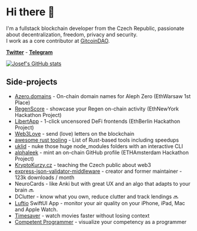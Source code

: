 # Hi there :wave:

I'm a fullstack blockchain developer from the Czech Republic, passionate about decentralization, freedom, privacy and security.
<br/> I work as a core contributor at [GitcoinDAO](https://gitcoin.co/).

**[Twitter](https://twitter.com/atris_eth)** - **[Telegram](https://t.me/vacekj)**

[![Josef's GitHub stats](https://github-readme-stats.vercel.app/api?username=vacekj&show_icons=true&line_height=27&include_all_commits=true)](https://github.com/anuraghazra/github-readme-stats)

## Side-projects
- [Azero.domains](https://github.com/wottpal/azero.domains) - On-chain domain names for Aleph Zero (EthWarsaw 1st Place)
- [RegenScore](https://regenscore.vercel.app/) - showcase your Regen on-chain activity (EthNewYork Hackathon Project)
- [LibertApp](https://github.com/vacekj/libertapp) - 1-click uncensored DeFi frontends (EthBerlin Hackathon Project)
- [Web3Love](https://web3love.vercel.app) - send (love) letters on the blockchain
- [awesome rust tooling](https://github.com/vacekj/awesome-rust-tooling) - List of Rust-based tools including speedups
- [uklid](https://crates.io/crates/uklid) - nuke those huge node_modules folders with an interactive CLI
- [alphaleek](https://github.com/vacekj/alphaleek) - mint an on-chain GitHub profile (ETHAmsterdam Hackathon Project)
- [KryptoKurzy.cz](https://github.com/vacekj/kryptokurzy) - teaching the Czech public about web3
- [express-json-validator-middleware](https://github.com/vacekj/express-json-validator-middleware) - creator and former maintainer - 123k downloads / month
- NeuroCards - like Anki but with great UX and an algo that adapts to your brain 🔜
- DClutter - know what you own, reduce clutter and track lendings 🔜
- [Luftio](https://luftio.cz/) SwiftUI App - monitor your air quality on your iPhone, iPad, Mac and Apple Watch.
- [Timesaver](https://timesaver.vercel.app/) - watch movies faster without losing context
- [Competent Programmer](https://competentprogrammer.vercel.app/) - visualize your competency as a programmer
